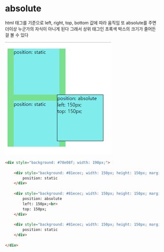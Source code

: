 # absolute

html 태그를 기준으로 left, right, top, bottom 값에 따라 움직임
또 absolute를 주면 더이상 누군가의 자식이 아니게 된다
그래서 상위 태그인 초록색 박스의 크기가 줄어든걸 볼 수 있다


![absolute](./images/absolute.png)


```html
<div style="background: #78e08f; width: 190px;">

    <div style="background: #81ecec; width: 150px; height: 150px; margin: 20px; color: black;">
        position: static
    </div>

    <div style="background: #81ecec; width: 150px; height: 150px; margin: 20px; color: black; position: absolute; top: 150px; left: 150px; border: 1px solid black;">
        position: absolute
        left: 150px;<br>
        top: 150px;
    </div>

    <div style="background: #81ecec; width: 150px; height: 150px; margin: 20px; color: black;">
        position: static
    </div>

</div>
```